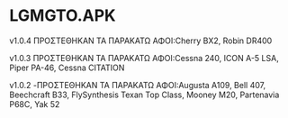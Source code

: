 # LGMGTO.APK

v1.0.4
ΠΡΟΣΤΕΘΗΚΑΝ ΤΑ ΠΑΡΑΚΑΤΩ ΑΦΟΙ:Cherry BX2, Robin DR400

v1.0.3
ΠΡΟΣΤΕΘΗΚΑΝ ΤΑ ΠΑΡΑΚΑΤΩ ΑΦΟΙ:Cessna 240, ICON A-5 LSA, Piper PA-46, Cessna CITATION

v1.0.2
-ΠΡΟΣΤΕΘΗΚΑΝ ΤΑ ΠΑΡΑΚΑΤΩ ΑΦΟΙ:Augusta A109, Bell 407, Beechcraft B33, FlySynthesis Texan Top Class, Mooney M20, Partenavia P68C, Yak 52
